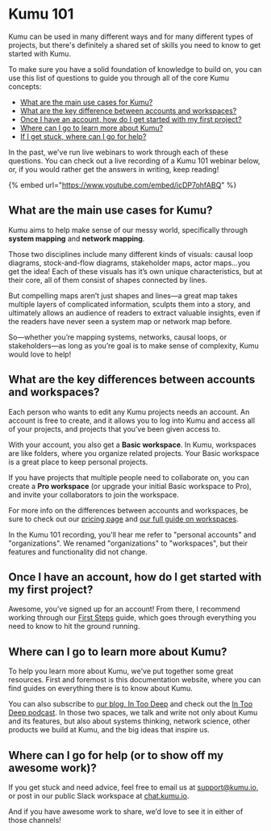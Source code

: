 # Kumu 101

Kumu can be used in many different ways and for many different types of projects, but there's definitely a shared set of skills you need to know to get started with Kumu.

To make sure you have a solid foundation of knowledge to build on, you can use this list of questions to guide you through all of the core Kumu concepts:

* [What are the main use cases for Kumu?](kumu-101.md#what-are-the-main-use-cases-for-kumu)
* [What are the key difference between accounts and workspaces?](kumu-101.md#what-are-the-key-differences-between-accounts-and-workspaces)
* [Once I have an account, how do I get started with my first project?](kumu-101.md#once-i-have-an-account-how-do-i-get-started-with-my-first-project)
* [Where can I go to learn more about Kumu?](kumu-101.md#where-can-i-go-to-learn-more-about-kumu)
* [If I get stuck, where can I go for help?](kumu-101.md#where-can-i-go-for-help-or-to-show-off-my-awesome-work)

In the past, we've run live webinars to work through each of these questions. You can check out a live recording of a Kumu 101 webinar below, or, if you would rather get the answers in writing, keep reading!

{% embed url="https://www.youtube.com/embed/icDP7ohfABQ" %}

## What are the main use cases for Kumu?

Kumu aims to help make sense of our messy world, specifically through **system mapping** and **network mapping**.

Those two disciplines include many different kinds of visuals: causal loop diagrams, stock-and-flow diagrams, stakeholder maps, actor maps…you get the idea! Each of these visuals has it’s own unique characteristics, but at their core, all of them consist of shapes connected by lines.

But compelling maps aren’t just shapes and lines—a great map takes multiple layers of complicated information, sculpts them into a story, and ultimately allows an audience of readers to extract valuable insights, even if the readers have never seen a system map or network map before.

So—whether you’re mapping systems, networks, causal loops, or stakeholders—as long as you’re goal is to make sense of complexity, Kumu would love to help!

## What are the key differences between accounts and workspaces?

Each person who wants to edit any Kumu projects needs an account. An account is free to create, and it allows you to log into Kumu and access all of your projects, and projects that you’ve been given access to.

With your account, you also get a **Basic workspace**. In Kumu, workspaces are like folders, where you organize related projects. Your Basic workspace is a great place to keep personal projects.

If you have projects that multiple people need to collaborate on, you can create a **Pro workspace** (or upgrade your initial Basic workspace to Pro), and invite your collaborators to join the workspace.

For more info on the differences between accounts and workspaces, be sure to check out our [pricing page](https://kumu.io/pricing) and [our full guide on workspaces](../overview/accounts-and-workspaces.md).

In the Kumu 101 recording, you'll hear me refer to "personal accounts" and "organizations". We renamed "organizations" to "workspaces", but their features and functionality did not change.

## Once I have an account, how do I get started with my first project?

Awesome, you’ve signed up for an account! From there, I recommend working through our [First Steps](first-steps.md) guide, which goes through everything you need to know to hit the ground running.

## Where can I go to learn more about Kumu?

To help you learn more about Kumu, we've put together some great resources. First and foremost is this documentation website, where you can find guides on everything there is to know about Kumu.

You can also subscribe to [our blog, In Too Deep](https://blog.kumu.io/) and check out the [In Too Deep podcast](https://intoodeep.buzzsprout.com/). In those two spaces, we talk and write not only about Kumu and its features, but also about systems thinking, network science, other products we build at Kumu, and the big ideas that inspire us.

## Where can I go for help (or to show off my awesome work)?

If you get stuck and need advice, feel free to email us at [support@kumu.io](mailto:support@kumu.io), or post in our public Slack workspace at [chat.kumu.io](https://chat.kumu.io).

And if you have awesome work to share, we’d love to see it in either of those channels!

